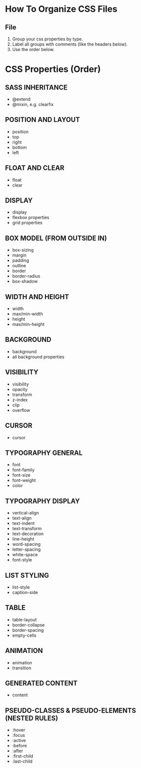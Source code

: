 # How To Organize CSS Files

## File
1. Group your css properties by type.
2. Label all groups with comments (like the headers below).
3. Use the order below.


# CSS Properties (Order)

## SASS INHERITANCE
* @extend
* @mixin, e.g. clearfix


## POSITION AND LAYOUT
* position
* top
* right
* bottom
* left


## FLOAT AND CLEAR
* float
* clear


## DISPLAY
* display
* flexbox properties
* grid properties


## BOX MODEL (FROM OUTSIDE IN)
* box-sizing
* margin
* padding
* outline
* border
* border-radius
* box-shadow


## WIDTH AND HEIGHT
* width
* max/min-width
* height
* max/min-height


## BACKGROUND
* background 
* all background properties


## VISIBILITY
* visibility
* opacity
* transform 
* z-index
* clip
* overflow


## CURSOR
* cursor


## TYPOGRAPHY GENERAL
* font
* font-family
* font-size
* font-weight
* color


## TYPOGRAPHY DISPLAY
* vertical-align
* text-align
* text-indent
* text-transform
* text-decoration
* line-height
* word-spacing
* letter-spacing
* white-space
* font-style


## LIST STYLING
* list-style
* caption-side


## TABLE
* table-layout
* border-collapse
* border-spacing
* empty-cells


## ANIMATION
* animation
* transition


## GENERATED CONTENT
* content


## PSEUDO-CLASSES & PSEUDO-ELEMENTS (NESTED RULES)
* :hover
* :focus
* :active
* :before
* :after
* :first-child
* :last-child